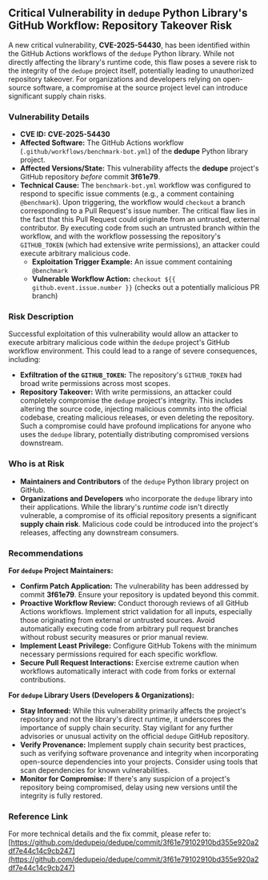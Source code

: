 ## Critical Vulnerability in `dedupe` Python Library's GitHub Workflow: Repository Takeover Risk

A new critical vulnerability, **CVE-2025-54430**, has been identified within the GitHub Actions workflows of the `dedupe` Python library. While not directly affecting the library's runtime code, this flaw poses a severe risk to the integrity of the `dedupe` project itself, potentially leading to unauthorized repository takeover. For organizations and developers relying on open-source software, a compromise at the source project level can introduce significant supply chain risks.

### Vulnerability Details

*   **CVE ID:** **CVE-2025-54430**
*   **Affected Software:** The GitHub Actions workflow (`.github/workflows/benchmark-bot.yml`) of the **dedupe** Python library project.
*   **Affected Versions/State:** This vulnerability affects the **dedupe** project's GitHub repository *before* commit **3f61e79**.
*   **Technical Cause:** The `benchmark-bot.yml` workflow was configured to respond to specific issue comments (e.g., a comment containing `@benchmark`). Upon triggering, the workflow would `checkout` a branch corresponding to a Pull Request's issue number. The critical flaw lies in the fact that this Pull Request could originate from an untrusted, external contributor. By executing code from such an untrusted branch within the workflow, and with the workflow possessing the repository's `GITHUB_TOKEN` (which had extensive write permissions), an attacker could execute arbitrary malicious code.
    *   **Exploitation Trigger Example:** An issue comment containing `@benchmark`
    *   **Vulnerable Workflow Action:** `checkout ${{ github.event.issue.number }}` (checks out a potentially malicious PR branch)

### Risk Description

Successful exploitation of this vulnerability would allow an attacker to execute arbitrary malicious code within the `dedupe` project's GitHub workflow environment. This could lead to a range of severe consequences, including:

*   **Exfiltration of the `GITHUB_TOKEN`:** The repository's `GITHUB_TOKEN` had broad write permissions across most scopes.
*   **Repository Takeover:** With write permissions, an attacker could completely compromise the `dedupe` project's integrity. This includes altering the source code, injecting malicious commits into the official codebase, creating malicious releases, or even deleting the repository. Such a compromise could have profound implications for anyone who uses the `dedupe` library, potentially distributing compromised versions downstream.

### Who is at Risk

*   **Maintainers and Contributors** of the `dedupe` Python library project on GitHub.
*   **Organizations and Developers** who incorporate the `dedupe` library into their applications. While the library's *runtime code* isn't directly vulnerable, a compromise of its official repository presents a significant **supply chain risk**. Malicious code could be introduced into the project's releases, affecting any downstream consumers.

### Recommendations

**For `dedupe` Project Maintainers:**

*   **Confirm Patch Application:** The vulnerability has been addressed by commit **3f61e79**. Ensure your repository is updated beyond this commit.
*   **Proactive Workflow Review:** Conduct thorough reviews of all GitHub Actions workflows. Implement strict validation for all inputs, especially those originating from external or untrusted sources. Avoid automatically executing code from arbitrary pull request branches without robust security measures or prior manual review.
*   **Implement Least Privilege:** Configure GitHub Tokens with the minimum necessary permissions required for each specific workflow.
*   **Secure Pull Request Interactions:** Exercise extreme caution when workflows automatically interact with code from forks or external contributions.

**For `dedupe` Library Users (Developers & Organizations):**

*   **Stay Informed:** While this vulnerability primarily affects the project's repository and not the library's direct runtime, it underscores the importance of supply chain security. Stay vigilant for any further advisories or unusual activity on the official `dedupe` GitHub repository.
*   **Verify Provenance:** Implement supply chain security best practices, such as verifying software provenance and integrity when incorporating open-source dependencies into your projects. Consider using tools that scan dependencies for known vulnerabilities.
*   **Monitor for Compromise:** If there's any suspicion of a project's repository being compromised, delay using new versions until the integrity is fully restored.

### Reference Link

For more technical details and the fix commit, please refer to:
[https://github.com/dedupeio/dedupe/commit/3f61e79102910bd355e920a2df7e44c14c9cb247](https://github.com/dedupeio/dedupe/commit/3f61e79102910bd355e920a2df7e44c14c9cb247)